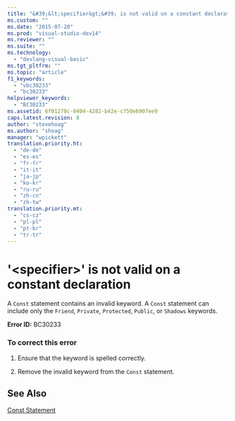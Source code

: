 ```yaml
---
title: "&#39;&lt;specifier&gt;&#39; is not valid on a constant declaration"
ms.custom: ""
ms.date: "2015-07-20"
ms.prod: "visual-studio-dev14"
ms.reviewer: ""
ms.suite: ""
ms.technology: 
  - "devlang-visual-basic"
ms.tgt_pltfrm: ""
ms.topic: "article"
f1_keywords: 
  - "vbc30233"
  - "bc30233"
helpviewer_keywords: 
  - "BC30233"
ms.assetid: 6f01278c-0404-4282-b42e-c750e6907ee9
caps.latest.revision: 8
author: "stevehoag"
ms.author: "shoag"
manager: "wpickett"
translation.priority.ht: 
  - "de-de"
  - "es-es"
  - "fr-fr"
  - "it-it"
  - "ja-jp"
  - "ko-kr"
  - "ru-ru"
  - "zh-cn"
  - "zh-tw"
translation.priority.mt: 
  - "cs-cz"
  - "pl-pl"
  - "pt-br"
  - "tr-tr"
---
```

# &#39;&lt;specifier&gt;&#39; is not valid on a constant declaration
A `Const` statement contains an invalid keyword. A `Const` statement can include only the `Friend`, `Private`, `Protected`, `Public`, or `Shadows` keywords.  
  
 **Error ID:** BC30233  
  
### To correct this error  
  
1.  Ensure that the keyword is spelled correctly.  
  
2.  Remove the invalid keyword from the `Const` statement.  
  
## See Also  
 [Const Statement](../../visual-basic\language-reference\statements/const-statement.md)